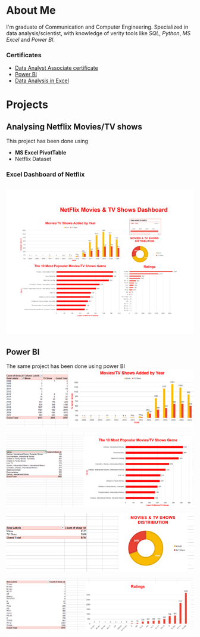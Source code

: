 # About Me
I'm graduate of Communication and Computer Engineering. Specialized in data analysis/scientist, with knowledge of verity tools like *SQL*, *Python*, *MS Excel* and *Power BI*.

### Certificates
- [Data Analyst Associate certificate](https://www.datacamp.com/certificate/DAA0012619628179)
- [Power BI](https://www.datacamp.com/completed/statement-of-accomplishment/course/22c3d97b33f099f5b7298c2c5b771aa879349ef6)
- [Data Analysis in Excel](https://www.datacamp.com/completed/statement-of-accomplishment/course/03df392ba79081b2b3c86944d560faa85d40aa73)

# Projects

## Analysing Netflix Movies/TV shows
This project has been done using 
- **MS Excel PivotTable**
- Netflix Dataset 
### Excel Dashboard of Netflix
![Dashboard](download.png)
---
## Power BI
The same project has been done using power BI
![Dashboard](images/image1.png)

![Dashboard](images/image2.png)

![Dashboard](images/image3.png)

![Dashboard](images/image4.png)
